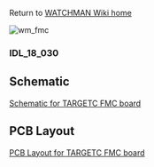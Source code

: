Return to [WATCHMAN Wiki home](https://github.com/WMidlab/WATCHMAN/wiki)

![wm_fmc](https://user-images.githubusercontent.com/40073656/46116706-1b7af480-c199-11e8-8998-be74165d19cb.jpg)

### IDL_18_030

## Schematic
[Schematic for TARGETC FMC board](https://www.phys.hawaii.edu/~idlab/taskAndSchedule/PCBs/IDL_18_030/WATCHMAN_TC_prototype_revC.pdf)

## PCB Layout
[PCB Layout for TARGETC FMC board](https://www.phys.hawaii.edu/~idlab/taskAndSchedule/PCBs/IDL_18_030/WATCHMAN_TC_prototype_revC_pcb.pdf)
